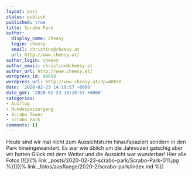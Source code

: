 ```yaml
---
layout: post
status: publish
published: true
title: Scrabo Park
author:
  display_name: cheesy
  login: cheesy
  email: christine@cheesy.at
  url: http://www.cheesy.at/
author_login: cheesy
author_email: christine@cheesy.at
author_url: http://www.cheesy.at/
wordpress_id: 40658
wordpress_url: http://www.cheesy.at/?p=40658
date: '2020-02-23 14:19:57 +0000'
date_gmt: '2020-02-23 13:19:57 +0000'
categories:
- Ausflug
- Hundespaziergang
- Scrabo Tower
- Scrabo Park
comments: []
---
```

Heute sind wir mal nicht zum Aussichtsturm hinaufspaziert sondern in den Park hineingewandert. Es war wie üblich um die Jahreszeit gatschig aber wir hatten Glück mit dem Wetter und die Aussicht war wunderbar!
Hier alle Fotos
[![]({% link _posts/2020-02-23-scrabo-park/Scrabo-Park-011.jpg %})]({% link _fotos/ausfluege/2020-2/scrabo-park/index.md %})
